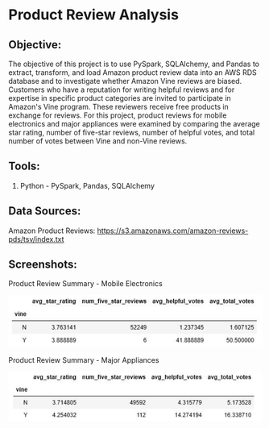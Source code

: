 # Product Review Analysis

## **Objective:**
The objective of this project is to use PySpark, SQLAlchemy, and Pandas to extract, transform, and load Amazon product review data into an AWS RDS database and to investigate whether Amazon Vine reviews are biased. Customers who have a reputation for writing helpful reviews and for expertise in specific product categories are invited to participate in Amazon's Vine program. These reviewers receive free products in exchange for reviews. For this project, product reviews for mobile electronics and major appliances were examined by comparing the average star rating, number of five-star reviews, number of helpful votes, and total number of votes between Vine and non-Vine reviews. 

## **Tools:**
1. Python - PySpark, Pandas, SQLAlchemy

## **Data Sources:**
Amazon Product Reviews: https://s3.amazonaws.com/amazon-reviews-pds/tsv/index.txt
    
## **Screenshots:**
Product Review Summary - Mobile Electronics

![screenshot1.jpg](Images/MobileElectronics_Reviews_Summary.JPG)

Product Review Summary - Major Appliances

![screenshot2.jpg](Images/MajorAppliance_Reviews_Summary.JPG)